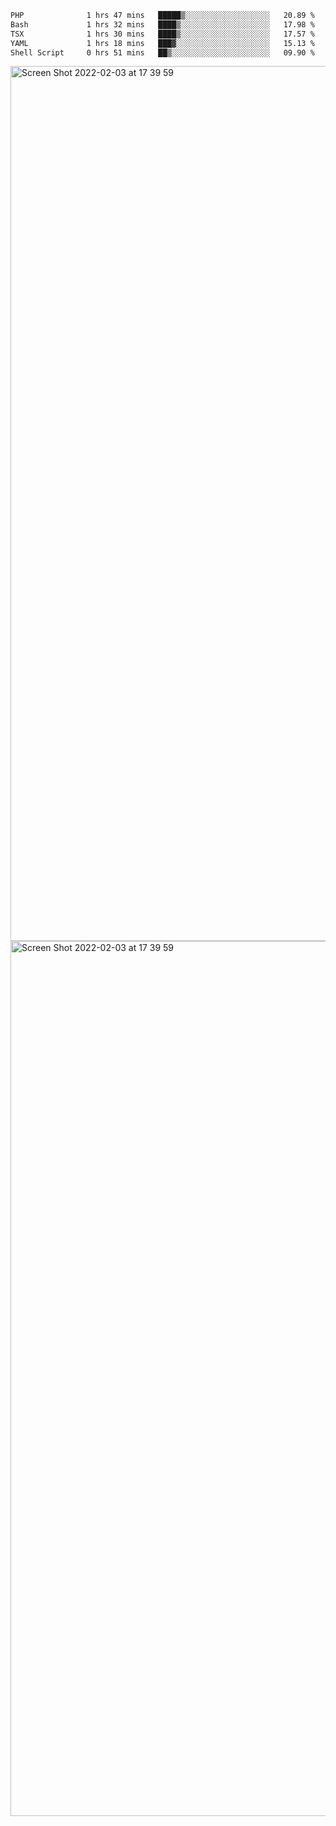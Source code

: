 <!--START_SECTION:waka-->

```txt
PHP              1 hrs 47 mins   █████▒░░░░░░░░░░░░░░░░░░░   20.89 %
Bash             1 hrs 32 mins   ████▒░░░░░░░░░░░░░░░░░░░░   17.98 %
TSX              1 hrs 30 mins   ████▒░░░░░░░░░░░░░░░░░░░░   17.57 %
YAML             1 hrs 18 mins   ███▓░░░░░░░░░░░░░░░░░░░░░   15.13 %
Shell Script     0 hrs 51 mins   ██▒░░░░░░░░░░░░░░░░░░░░░░   09.90 %
```

<!--END_SECTION:waka-->

<img width="1400" alt="Screen Shot 2022-02-03 at 17 39 59" src="https://user-images.githubusercontent.com/45716542/152387304-f2b60485-53a6-4f4b-a818-5cefb1b0c0ae.png">
<img width="1400" alt="Screen Shot 2022-02-03 at 17 39 59" src="https://user-images.githubusercontent.com/45716542/152387273-ea5cdf21-2a45-44da-8bef-00c1763b1d42.png">
